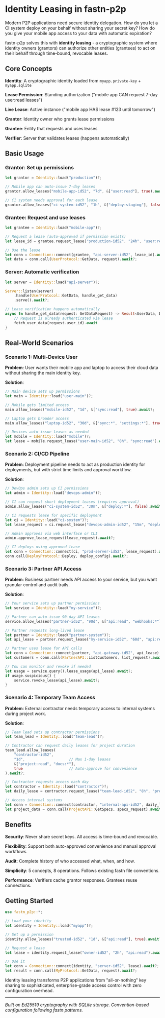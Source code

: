 # Identity Leasing in fastn-p2p

Modern P2P applications need secure identity delegation. How do you let a CI system deploy on your behalf without sharing your secret key? How do you give your mobile app access to your data with automatic expiration?

fastn-p2p solves this with **identity leasing** - a cryptographic system where identity owners (grantors) can authorize other entities (grantees) to act on their behalf through time-bound, revocable leases.

## Core Concepts

**Identity**: A cryptographic identity loaded from `myapp.private-key` + `myapp.sqlite`

**Lease Permission**: Standing authorization ("mobile app CAN request 7-day user:read leases")

**Live Lease**: Active instance ("mobile app HAS lease #123 until tomorrow")

**Grantor**: Identity owner who grants lease permissions

**Grantee**: Entity that requests and uses leases

**Verifier**: Server that validates leases (happens automatically)

## Basic Usage

### Grantor: Set up permissions

```rust
let grantor = Identity::load("production")?;

// Mobile app can auto-issue 7-day leases
grantor.allow_leases("mobile-app-id52", "7d", &["user:read"], true).await?;

// CI system needs approval for each lease
grantor.allow_leases("ci-system-id52", "1h", &["deploy:staging"], false).await?;
```

### Grantee: Request and use leases

```rust
let grantee = Identity::load("mobile-app")?;

// Request a lease (auto-approved if permission exists)
let lease_id = grantee.request_lease("production-id52", "24h", "user:read").await?;

// Use the lease
let conn = Connection::connect(grantee, "api-server-id52", lease_id).await?;
let data = conn.call(UserProtocol::GetData, request).await?;
```

### Server: Automatic verification

```rust
let server = Identity::load("api-server")?;

Server::listen(server)
    .handle(UserProtocol::GetData, handle_get_data)
    .serve().await?;

// Lease verification happens automatically
async fn handle_get_data(request: GetDataRequest) -> Result<UserData, DataError> {
    // Request is already authenticated via lease
    fetch_user_data(request.user_id).await
}
```

## Real-World Scenarios

### Scenario 1: Multi-Device User

**Problem**: User wants their mobile app and laptop to access their cloud data without sharing the main identity key.

**Solution**:
```rust
// Main device sets up permissions
let main = Identity::load("user-main")?;

// Mobile gets limited access
main.allow_leases("mobile-id52", "1d", &["sync:read"], true).await?;

// Laptop gets broader access  
main.allow_leases("laptop-id52", "30d", &["sync:*", "settings:*"], true).await?;

// Devices auto-issue leases as needed
let mobile = Identity::load("mobile")?;
let lease = mobile.request_lease("user-main-id52", "8h", "sync:read").await?;
```

### Scenario 2: CI/CD Pipeline

**Problem**: Deployment pipeline needs to act as production identity for deployments, but with strict time limits and approval workflow.

**Solution**:
```rust
// DevOps admin sets up CI permissions
let admin = Identity::load("devops-admin")?;

// CI can request short deployment leases (requires approval)
admin.allow_leases("ci-system-id52", "30m", &["deploy:*"], false).await?;

// CI requests lease for specific deployment
let ci = Identity::load("ci-system")?;
let lease_request = ci.request_lease("devops-admin-id52", "15m", "deploy:production").await?;

// Admin approves via web interface or CLI
admin.approve_lease_request(lease_request).await?;

// CI deploys using approved lease
let conn = Connection::connect(ci, "prod-server-id52", lease_request).await?;
conn.call(DeployProtocol::Deploy, deploy_config).await?;
```

### Scenario 3: Partner API Access

**Problem**: Business partner needs API access to your service, but you want granular control and audit trails.

**Solution**:
```rust
// Your service sets up partner permissions
let service = Identity::load("my-service")?;

// Partner can auto-issue 90-day API leases
service.allow_leases("partner-id52", "90d", &["api:read", "webhooks:*"], true).await?;

// Partner requests long-lived lease
let partner = Identity::load("partner-system")?;
let api_lease = partner.request_lease("my-service-id52", "60d", "api:read").await?;

// Partner uses lease for API calls
let conn = Connection::connect(partner, "api-gateway-id52", api_lease).await?;
let customers = conn.call(PartnerAPI::ListCustomers, list_request).await?;

// You can monitor and revoke if needed
let usage = service.query().lease_usage(api_lease).await?;
if usage.suspicious() {
    service.revoke_lease(api_lease).await?;
}
```

### Scenario 4: Temporary Team Access

**Problem**: External contractor needs temporary access to internal systems during project work.

**Solution**:
```rust
// Team lead sets up contractor permissions
let team_lead = Identity::load("team-lead")?;

// Contractor can request daily leases for project duration
team_lead.allow_leases(
    "contractor-id52", 
    "1d",                    // Max 1-day leases
    &["project:read", "docs:*"], 
    true                     // Auto-approve for convenience
).await?;

// Contractor requests access each day
let contractor = Identity::load("contractor")?;
let daily_lease = contractor.request_lease("team-lead-id52", "8h", "project:read").await?;

// Access internal systems
let conn = Connection::connect(contractor, "internal-api-id52", daily_lease).await?;
let project_data = conn.call(ProjectAPI::GetSpecs, specs_request).await?;
```

## Benefits

**Security**: Never share secret keys. All access is time-bound and revocable.

**Flexibility**: Support both auto-approved convenience and manual approval workflows.

**Audit**: Complete history of who accessed what, when, and how.

**Simplicity**: 5 concepts, 8 operations. Follows existing fastn file conventions.

**Performance**: Verifiers cache grantor responses. Grantees reuse connections.

## Getting Started

```rust
use fastn_p2p::*;

// Load your identity
let identity = Identity::load("myapp")?;

// Set up a permission
identity.allow_leases("trusted-id52", "1d", &["api:read"], true).await?;

// Request a lease
let lease = identity.request_lease("owner-id52", "2h", "api:read").await?;

// Use it
let conn = Connection::connect(identity, "server-id52", lease).await?;
let result = conn.call(MyProtocol::GetData, request).await?;
```

Identity leasing transforms P2P applications from "all-or-nothing" key sharing to sophisticated, enterprise-grade access control with zero configuration overhead.

---

*Built on Ed25519 cryptography with SQLite storage. Convention-based configuration following fastn patterns.*